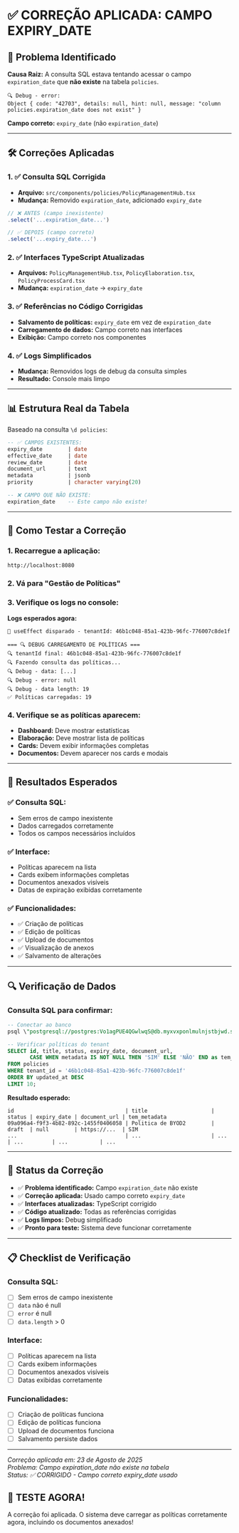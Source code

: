 # ✅ CORREÇÃO APLICADA: CAMPO EXPIRY_DATE

## 🚨 **Problema Identificado**

**Causa Raiz:** A consulta SQL estava tentando acessar o campo `expiration_date` que **não existe** na tabela `policies`.

```
🔍 Debug - error: 
Object { code: "42703", details: null, hint: null, message: "column policies.expiration_date does not exist" }
```

**Campo correto:** `expiry_date` (não `expiration_date`)

---

## 🛠️ **Correções Aplicadas**

### **1. ✅ Consulta SQL Corrigida**
- **Arquivo:** `src/components/policies/PolicyManagementHub.tsx`
- **Mudança:** Removido `expiration_date`, adicionado `expiry_date`

```javascript
// ❌ ANTES (campo inexistente)
.select('...expiration_date...')

// ✅ DEPOIS (campo correto)
.select('...expiry_date...')
```

### **2. ✅ Interfaces TypeScript Atualizadas**
- **Arquivos:** `PolicyManagementHub.tsx`, `PolicyElaboration.tsx`, `PolicyProcessCard.tsx`
- **Mudança:** `expiration_date` → `expiry_date`

### **3. ✅ Referências no Código Corrigidas**
- **Salvamento de políticas:** `expiry_date` em vez de `expiration_date`
- **Carregamento de dados:** Campo correto nas interfaces
- **Exibição:** Campo correto nos componentes

### **4. ✅ Logs Simplificados**
- **Mudança:** Removidos logs de debug da consulta simples
- **Resultado:** Console mais limpo

---

## 📊 **Estrutura Real da Tabela**

Baseado na consulta `\d policies`:

```sql
-- ✅ CAMPOS EXISTENTES:
expiry_date        | date
effective_date     | date  
review_date        | date
document_url       | text
metadata           | jsonb
priority           | character varying(20)

-- ❌ CAMPO QUE NÃO EXISTE:
expiration_date    -- Este campo não existe!
```

---

## 🧪 **Como Testar a Correção**

### **1. Recarregue a aplicação:**
```
http://localhost:8080
```

### **2. Vá para "Gestão de Políticas"**

### **3. Verifique os logs no console:**

**Logs esperados agora:**
```
🔄 useEffect disparado - tenantId: 46b1c048-85a1-423b-96fc-776007c8de1f

=== 🔍 DEBUG CARREGAMENTO DE POLÍTICAS ===
🔍 tenantId final: 46b1c048-85a1-423b-96fc-776007c8de1f
🔍 Fazendo consulta das políticas...
🔍 Debug - data: [...]
🔍 Debug - error: null
🔍 Debug - data length: 19
✅ Políticas carregadas: 19
```

### **4. Verifique se as políticas aparecem:**
- **Dashboard:** Deve mostrar estatísticas
- **Elaboração:** Deve mostrar lista de políticas
- **Cards:** Devem exibir informações completas
- **Documentos:** Devem aparecer nos cards e modais

---

## 🎯 **Resultados Esperados**

### **✅ Consulta SQL:**
- Sem erros de campo inexistente
- Dados carregados corretamente
- Todos os campos necessários incluídos

### **✅ Interface:**
- Políticas aparecem na lista
- Cards exibem informações completas
- Documentos anexados visíveis
- Datas de expiração exibidas corretamente

### **✅ Funcionalidades:**
- ✅ Criação de políticas
- ✅ Edição de políticas
- ✅ Upload de documentos
- ✅ Visualização de anexos
- ✅ Salvamento de alterações

---

## 🔍 **Verificação de Dados**

### **Consulta SQL para confirmar:**
```sql
-- Conectar ao banco
psql \"postgresql://postgres:Vo1agPUE4QGwlwqS@db.myxvxponlmulnjstbjwd.supabase.co:5432/postgres\"

-- Verificar políticas do tenant
SELECT id, title, status, expiry_date, document_url, 
       CASE WHEN metadata IS NOT NULL THEN 'SIM' ELSE 'NÃO' END as tem_metadata
FROM policies 
WHERE tenant_id = '46b1c048-85a1-423b-96fc-776007c8de1f'
ORDER BY updated_at DESC 
LIMIT 10;
```

**Resultado esperado:**
```
id                                   | title                    | status | expiry_date | document_url | tem_metadata
09a096a4-f9f3-4b82-892c-1455f0406058 | Politica de BYOD2        | draft  | null        | https://...  | SIM
...                                  | ...                      | ...    | ...         | ...          | ...
```

---

## 🚀 **Status da Correção**

- ✅ **Problema identificado:** Campo `expiration_date` não existe
- ✅ **Correção aplicada:** Usado campo correto `expiry_date`
- ✅ **Interfaces atualizadas:** TypeScript corrigido
- ✅ **Código atualizado:** Todas as referências corrigidas
- ✅ **Logs limpos:** Debug simplificado
- ✅ **Pronto para teste:** Sistema deve funcionar corretamente

---

## 📋 **Checklist de Verificação**

### **Consulta SQL:**
- [ ] Sem erros de campo inexistente
- [ ] `data` não é null
- [ ] `error` é null
- [ ] `data.length` > 0

### **Interface:**
- [ ] Políticas aparecem na lista
- [ ] Cards exibem informações
- [ ] Documentos anexados visíveis
- [ ] Datas exibidas corretamente

### **Funcionalidades:**
- [ ] Criação de políticas funciona
- [ ] Edição de políticas funciona
- [ ] Upload de documentos funciona
- [ ] Salvamento persiste dados

---

*Correção aplicada em: 23 de Agosto de 2025*  
*Problema: Campo expiration_date não existe na tabela*  
*Status: ✅ CORRIGIDO - Campo correto expiry_date usado*

## 🎉 **TESTE AGORA!**

A correção foi aplicada. O sistema deve carregar as políticas corretamente agora, incluindo os documentos anexados!